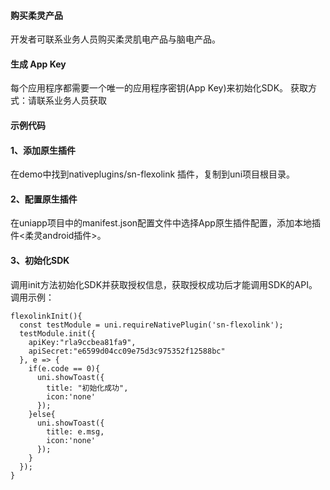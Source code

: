 #### 购买柔灵产品
开发者可联系业务人员购买柔灵肌电产品与脑电产品。
#### 生成 App Key
每个应用程序都需要一个唯一的应用程序密钥(App Key)来初始化SDK。
获取方式：请联系业务人员获取
#### 示例代码
#### 1、添加原生插件
在demo中找到nativeplugins/sn-flexolink 插件，复制到uni项目根目录。
#### 2、配置原生插件
在uniapp项目中的manifest.json配置文件中选择App原生插件配置，添加本地插件<柔灵android插件>。
#### 3、初始化SDK
调用init方法初始化SDK并获取授权信息，获取授权成功后才能调用SDK的API。调用示例：
```
flexolinkInit(){
  const testModule = uni.requireNativePlugin('sn-flexolink');
  testModule.init({
    apiKey:"rla9ccbea81fa9",
    apiSecret:"e6599d04cc09e75d3c975352f12588bc"
  }, e => {
    if(e.code == 0){
      uni.showToast({
        title: "初始化成功",
        icon:'none'
      });
    }else{
      uni.showToast({
        title: e.msg,
        icon:'none'
      });
    }
  });
}
```
